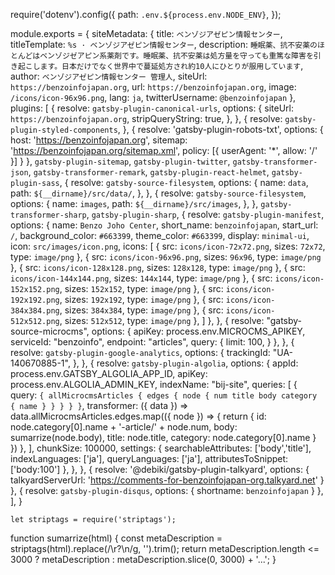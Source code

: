 require('dotenv').config({
    path: `.env.${process.env.NODE_ENV}`,
  });
  
  module.exports = {
      siteMetadata: {
        title: `ベンゾジアゼピン情報センター`,
        titleTemplate: `%s · ベンゾジアゼピン情報センター`,
        description: `睡眠薬、抗不安薬のほとんどはベンゾジゼアピン系薬剤です。睡眠薬、抗不安薬は処方量を守っても重篤な障害を引き起こします。日本だけでなく世界中で蔓延処方され約10人にひとりが服用しています`,
        author: `ベンゾジアゼピン情報センター 管理人`,
        siteUrl: `https://benzoinfojapan.org`,
        url: `https://benzoinfojapan.org`,
        image: `/icons/icon-96x96.png`,
        lang: `ja`,
        twitterUsername: `@benzoinfojapan`
      },
      plugins: [
        {
          resolve: `gatsby-plugin-canonical-urls`,
          options: {
            siteUrl: `https://benzoinfojapan.org`,
            stripQueryString: true,
          },
        },
        {
          resolve: `gatsby-plugin-styled-components`,
        },
        {
          resolve: 'gatsby-plugin-robots-txt',
          options: {
            host: 'https://benzoinfojapan.org',
            sitemap: 'https://benzoinfojapan.org/sitemap.xml',
            policy: [{ userAgent: '*', allow: '/' }]
          }
        },
        `gatsby-plugin-sitemap`,
        `gatsby-plugin-twitter`,
        `gatsby-transformer-json`,
        `gatsby-transformer-remark`,
        `gatsby-plugin-react-helmet`,
        `gatsby-plugin-sass`,
        {
          resolve: `gatsby-source-filesystem`,
          options: {
            name: `data`,
            path: `${__dirname}/src/data/`,
          },
        },
        {
          resolve: `gatsby-source-filesystem`,
          options: {
            name: `images`,
            path: `${__dirname}/src/images`,
          },
        },
        `gatsby-transformer-sharp`,
        `gatsby-plugin-sharp`,
        {
          resolve: `gatsby-plugin-manifest`,
          options: {
            name: `Benzo Joho Center`,
            short_name: `benzoinfojapan`,
            start_url: `/`,
            background_color: `#663399`,
            theme_color: `#663399`,
            display: `minimal-ui`,
            icon: `src/images/icon.png`,
            icons: [
              {
                src: `icons/icon-72x72.png`,
                sizes: `72x72`,
                type: `image/png`
              },
              {
                src: `icons/icon-96x96.png`,
                sizes: `96x96`,
                type: `image/png`
              },
              {
                src: `icons/icon-128x128.png`,
                sizes: `128x128`,
                type: `image/png`
              },
              {
                src: `icons/icon-144x144.png`,
                sizes: `144x144`,
                type: `image/png`
              },
              {
                src: `icons/icon-152x152.png`,
                sizes: `152x152`,
                type: `image/png`
              },
              {
                src: `icons/icon-192x192.png`,
                sizes: `192x192`,
                type: `image/png`
              },
              {
                src: `icons/icon-384x384.png`,
                sizes: `384x384`,
                type: `image/png`
              },
              {
                src: `icons/icon-512x512.png`,
                sizes: `512x512`,
                type: `image/png`
              },
            ]
          },
        },
        {
          resolve: "gatsby-source-microcms",
          options: {
            apiKey: process.env.MICROCMS_APIKEY,
            serviceId: "benzoinfo",
            endpoint: "articles",
            query: {
              limit: 100,
            }
          },
        },
        {
          resolve: `gatsby-plugin-google-analytics`,
          options: {
            trackingId: "UA-140670885-1",
          },
        },
        {
          resolve: `gatsby-plugin-algolia`,
          options: {
            appId: process.env.GATSBY_ALGOLIA_APP_ID,
            apiKey: process.env.ALGOLIA_ADMIN_KEY,
            indexName: "bij-site",
            queries: [
              {
                query: `{
                  allMicrocmsArticles {
                    edges {
                      node {
                        num
                        title
                        body
                        category {
                          name
                        }
                      }
                    }
                  }
                }`,
                transformer: ({ data }) => data.allMicrocmsArticles.edges.map(({ node }) => {
                  return {
                    id: node.category[0].name + '-article/' + node.num,
                    body: sumarrize(node.body),
                    title: node.title,
                    category: node.category[0].name
                  }
                })
              },
            ],
            chunkSize: 100000,
            settings: {
              searchableAttributes: ['body','title'],
              indexLanguages: ['ja'],
              queryLanguages: ['ja'],
              attributesToSnippet: ['body:100']
            },
          },
        },
        {
          resolve: '@debiki/gatsby-plugin-talkyard',
          options: {
            talkyardServerUrl: 'https://comments-for-benzoinfojapan-org.talkyard.net'
          }
        },
        {
          resolve: `gatsby-plugin-disqus`,
          options: {
            shortname: `benzoinfojapan`
          }
        },
      ],
  }
  
    let striptags = require('striptags');
  function sumarrize(html) {
    const metaDescription = striptags(html).replace(/\r?\n/g, '').trim();
    return metaDescription.length <= 3000
      ? metaDescription
      : metaDescription.slice(0, 3000) + '...';
  }